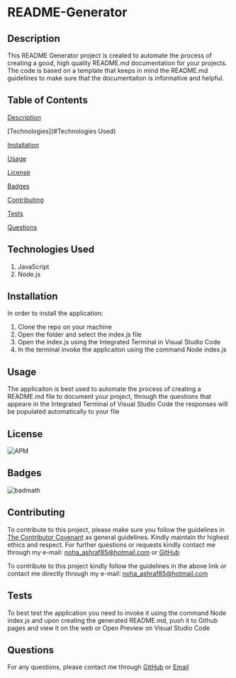 # README-Generator
## Description
This README Generator project is created to automate the process of creating a good, high quality README.md documentation for your projects. The code is based on a template that keeps in mind the README.md guidelines to make sure that the documentaiton is informative and helpful.

## Table of Contents

[Description](#description)

[Technologies](#Technologies Used)

[Installation](#installation)

[Usage](#usage)

[License](#license)

[Badges](#Badges)

[Contributing](#contributing)

[Tests](#tests)

[Questions](#questions)

## Technologies Used
1. JavaScript
2. Node.js

## Installation
In order to install the application:
1. Clone the repo on your machine
2. Open the folder and select the index.js file
3. Open the index.js using the Integrated Terminal in Visual Studio Code
4. In the terminal invoke the applicaiton using the command Node index.js

## Usage
The applicaiton is best used to automate the process of creating a README.md file to document your project, through the questions that appeare in the Integrated Terminal of Visual Studio Code the responses will be populated automatically to your file

## License 
![APM](https://img.shields.io/apm/l/README)

## Badges
![badmath](https://img.shields.io/github/languages/top/nielsenjared/badmath)

## Contributing 
To contribute to this project, please make sure you follow the guidelines in [The Contributor Covenant](https://www.contributor-covenant.org/) as general guidelines.
Kindly maintain thr highest ethics and respect. For further questions or requests kindly contact me through my e-mail: noha_ashraf85@hotmail.com or [GitHub](https://github.com/NohaAshraf85)

To contribute to this project kindly follow the guidelines in the above link or contact me directly through my e-mail: noha_ashraf85@hotmail.com 

## Tests 
To best test the application you need to invoke it using the command Node index.js and upon creating the generated README.md, push it to Github pages and view it on the web or Open Preview on Visual Studio Code

## Questions
For any questions, please contact me through [GitHub](github:NohaAshraf85) 
or [Email](email:Noha_ashraf85@hotmail.com)

